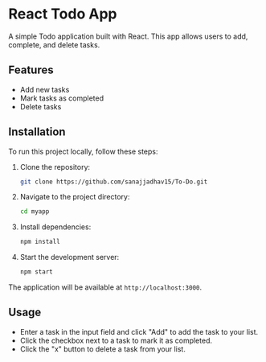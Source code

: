 # React Todo App

A simple Todo application built with React. This app allows users to add, complete, and delete tasks.

## Features

- Add new tasks
- Mark tasks as completed
- Delete tasks

## Installation

To run this project locally, follow these steps:

1. Clone the repository:
    ```bash
    git clone https://github.com/sanajjadhav15/To-Do.git
    ```

2. Navigate to the project directory:
    ```bash
    cd myapp
    ```

3. Install dependencies:
    ```bash
    npm install
    ```

4. Start the development server:
    ```bash
    npm start
    ```

The application will be available at `http://localhost:3000`.

## Usage

- Enter a task in the input field and click "Add" to add the task to your list.
- Click the checkbox next to a task to mark it as completed.
- Click the "x" button to delete a task from your list.